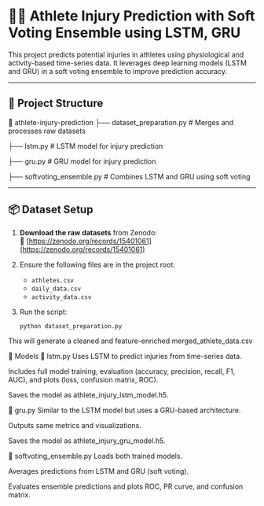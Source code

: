 # 🏃‍♂️ Athlete Injury Prediction with Soft Voting Ensemble using LSTM, GRU

This project predicts potential injuries in athletes using physiological and activity-based time-series data. It leverages deep learning models (LSTM and GRU) in a soft voting ensemble to improve prediction accuracy.

---

## 📁 Project Structure

📂 athlete-injury-prediction
├── dataset_preparation.py # Merges and processes raw datasets

├── lstm.py # LSTM model for injury prediction

├── gru.py # GRU model for injury prediction

├── softvoting_ensemble.py # Combines LSTM and GRU using soft voting


---

## 📦 Dataset Setup


1. **Download the raw datasets** from Zenodo:  
   🔗 [https://zenodo.org/records/15401061](https://zenodo.org/records/15401061)

2. Ensure the following files are in the project root:
   - `athletes.csv`
   - `daily_data.csv`
   - `activity_data.csv`

3. Run the script:
   ```bash
   python dataset_preparation.py

This will generate a cleaned and feature-enriched merged_athlete_data.csv

🚀 Models
📌 lstm.py
Uses LSTM to predict injuries from time-series data.

Includes full model training, evaluation (accuracy, precision, recall, F1, AUC), and plots (loss, confusion matrix, ROC).

Saves the model as athlete_injury_lstm_model.h5.

📌 gru.py
Similar to the LSTM model but uses a GRU-based architecture.

Outputs same metrics and visualizations.

Saves the model as athlete_injury_gru_model.h5.

📌 softvoting_ensemble.py
Loads both trained models.

Averages predictions from LSTM and GRU (soft voting).

Evaluates ensemble predictions and plots ROC, PR curve, and confusion matrix.


